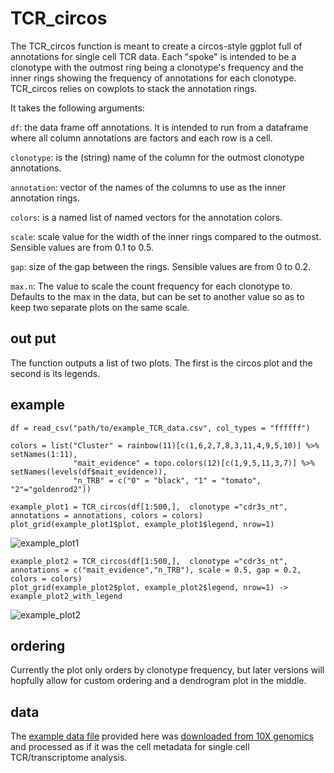 # TCR_circos

The TCR_circos function is meant to create a circos-style ggplot full of annotations for single cell TCR data. Each "spoke" is intended to be a clonotype with the outmost ring being a clonotype's frequency and the inner rings showing the frequency of annotations for each clonotype. TCR_circos relies on cowplots to stack the annotation rings.

It takes the following arguments:

`df`: the data frame off annotations. It is intended to run from a dataframe where all column annotations are factors and each row is a cell. 

`clonotype`: is the (string) name of the column for the outmost clonotype annotations.

`annotation`: vector of the names of the columns to use as the inner annotation rings.

`colors`: is a named list of named vectors for the annotation colors.

`scale`: scale value for the width of the inner rings compared to the outmost. Sensible values are from 0.1 to 0.5.

`gap`: size of the gap between the rings. Sensible values are from 0 to 0.2.

`max.n`: The value to scale the count frequency for each clonotype to. Defaults to the max in the data, but can be set to another value so as to keep two separate plots on the same scale.

## out put

The function outputs a list of two plots. The first is the circos plot and the second is its legends.

## example

```
df = read_csv("path/to/example_TCR_data.csv", col_types = "ffffff")

colors = list("Cluster" = rainbow(11)[c(1,6,2,7,8,3,11,4,9,5,10)] %>% setNames(1:11),
              "mait_evidence" = topo.colors(12)[c(1,9,5,11,3,7)] %>%  setNames(levels(df$mait_evidence)),
              "n_TRB" = c("0" = "black", "1" = "tomato", "2"="goldenrod2"))
              
example_plot1 = TCR_circos(df[1:500,],  clonotype ="cdr3s_nt", annotations = annotations, colors = colors)
plot_grid(example_plot1$plot, example_plot1$legend, nrow=1)
```


![example_plot1](https://user-images.githubusercontent.com/7208125/151250865-90f1d2be-dddb-46ab-a7b1-1264aa4e49ed.jpg)

```
example_plot2 = TCR_circos(df[1:500,],  clonotype ="cdr3s_nt", annotations = c("mait_evidence","n_TRB"), scale = 0.5, gap = 0.2, colors = colors)
plot_grid(example_plot2$plot, example_plot2$legend, nrow=1) -> example_plot2_with_legend
```

![example_plot2](https://user-images.githubusercontent.com/7208125/151252926-9097b8b1-c47e-4804-9ef9-c17c5f9addbc.jpg)

## ordering

Currently the plot only orders by clonotype frequency, but later versions will hopfully allow for custom ordering and a dendrogram plot in the middle.

## data

The [example data file](https://github.com/aislyn/TCR_circos/blob/main/example_TCR_data.csv) provided here was
[downloaded from 10X genomics](https://www.10xgenomics.com/resources/datasets/nsclc-tumor-1-standard-5-0-0) and processed as if it was the cell metadata for single cell TCR/transcriptome analysis. 
